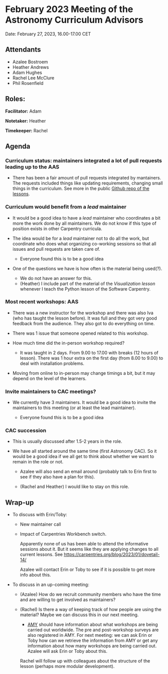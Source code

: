 # February 2023 Meeting of the Astronomy Curriculum Advisors

Date: February 27, 2023, 16.00-17.00 CET 

## Attendants

* Azalee Bostroem
* Heather Andrews
* Adam Hughes
* Rachel Lee McClure
* Phil Rosenfield
 
## Roles:

**Facilitator:** Adam  

**Notetaker:** Heather  

**Timekeeper:** Rachel
 
## Agenda

### Curriculum status: maintainers integrated a lot of pull requests leading up to the AAS

* There has been a fair amount of pull requests integrated by mantainers. The requests included things like updating requirements, changing small things in the curriculum. See more in the public [Github repo of the lessons](https://github.com/datacarpentry/astronomy-python).

### Curriculum would benefit from a *lead* maintainer

* It would be a good idea to have a *lead* maintainer who coordinates a bit more the work done by all maintainers. We do not know if this type of position exists in other Carpentry curricula. 

* The idea would be for a *lead* maintainer not to do all the work, but coordinate who does what organizing co-working sessions so that all issues and pull requests are taken care of.  

    - Everyone found this is to be a good idea  

* One of the questions we have is how often is the material being used(?).   
    
    - We do not have an answer for this.  
    - (Heather) I include part of the material of the *Visualization lesson* whenever I teach the Python lesson of the Software Carpentry.

### Most recent workshops: AAS

* There was a new instructor for the workshop and there was also Iva (who has taught the lesson before). It was full and they got very good feedback from the audience. They also got to do everything on time.  

* There was 1 issue that someone opened related to this workshop.

* How much time did the in-person workshop required?  

    - It was taught in 2 days. From 9.00 to 17.00 with breaks (12 hours of lesson). There was 1 hour extra on the first day (from 8.00 to 9.00) to deal with installation problems.  

* Moving from online to in-person may change timings a bit, but it may depend on the level of the learners.

### Invite maintainers to CAC meetings? 

* We currently have 3 maintainers. It would be a good idea to invite the maintainers to this meeting (or at least the lead maintainer). 

    - Everyone found this is to be a good idea  

### CAC succession 

* This is usually discussed after 1.5-2 years in the role. 

* We have all started around the same time (first Astronomy CAC). So it would be a good idea if we all get to think about whether we want to remain in the role or not.  

    - Azalee will also send an email around (probably talk to Erin first to see if they also have a plan for this).

    - (Rachel and Heather) I would like to stay on this role.  

## Wrap-up

* To discuss with Erin/Toby:  

    - New maintainer call
    - Impact of Carpentries Workbench switch.  
        
        Apparently none of us has been able to attend the informative sessions about it. But it seems like they are applying changes to all current lessons. See https://carpentries.org/blog/2023/01/dovetail-14/  
        
        Azalee will contact Erin or Toby to see if it is possible to get more info about this.


* To discuss in an up-coming meeting:  

    - (Azalee) How do we recruit community members who have the time and are willing to get involved as maintainers? 
    - (Rachel) Is there a way of keeping track of how people are using the material? Maybe we can discuss this in our next meeting.

        - [AMY](https://carpentries.org/upcoming_workshops/) should have information about what workshops are being carried out worldwide. The pre and post-workshop surveys are also registered in AMY. For next meeting: we can ask Erin or Toby how can we retrieve the information from AMY or get any information about how many workshops are being carried out. Azalee will ask Erin or Toby about this.

        Rachel will follow up with colleagues about the structure of the lesson (perhaps more modular development).  
